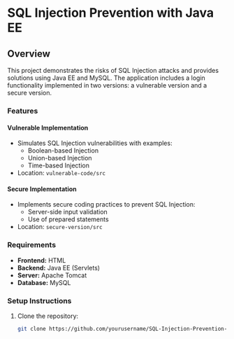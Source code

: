 # SQL Injection Prevention with Java EE  

## Overview  
This project demonstrates the risks of SQL Injection attacks and provides solutions using Java EE and MySQL. The application includes a login functionality implemented in two versions: a vulnerable version and a secure version.

### Features  
#### Vulnerable Implementation  
- Simulates SQL Injection vulnerabilities with examples:  
  - Boolean-based Injection  
  - Union-based Injection  
  - Time-based Injection  
- Location: `vulnerable-code/src`  

#### Secure Implementation  
- Implements secure coding practices to prevent SQL Injection:  
  - Server-side input validation  
  - Use of prepared statements  
- Location: `secure-version/src`  

### Requirements  
- **Frontend:** HTML  
- **Backend:** Java EE (Servlets)
- **Server:** Apache Tomcat  
- **Database:** MySQL  

### Setup Instructions  
1. Clone the repository:  
   ```bash
   git clone https://github.com/yourusername/SQL-Injection-Prevention-JavaEE.git








